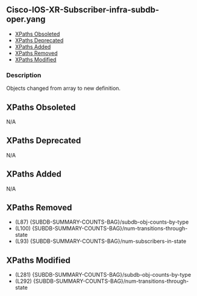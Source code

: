 ## Cisco-IOS-XR-Subscriber-infra-subdb-oper.yang

- [XPaths Obsoleted](#xpaths-obsoleted)
- [XPaths Deprecated](#xpaths-deprecated)
- [XPaths Added](#xpaths-added)
- [XPaths Removed](#xpaths-removed)
- [XPaths Modified](#xpaths-modified)

### Description

Objects changed from array to new definition.

## XPaths Obsoleted

N/A

## XPaths Deprecated

N/A

## XPaths Added

N/A

## XPaths Removed

- (L87)	{SUBDB-SUMMARY-COUNTS-BAG}/subdb-obj-counts-by-type
- (L100)	{SUBDB-SUMMARY-COUNTS-BAG}/num-transitions-through-state
- (L93)	{SUBDB-SUMMARY-COUNTS-BAG}/num-subscribers-in-state

## XPaths Modified

- (L281)	{SUBDB-SUMMARY-COUNTS-BAG}/subdb-obj-counts-by-type
- (L292)	{SUBDB-SUMMARY-COUNTS-BAG}/num-transitions-through-state

